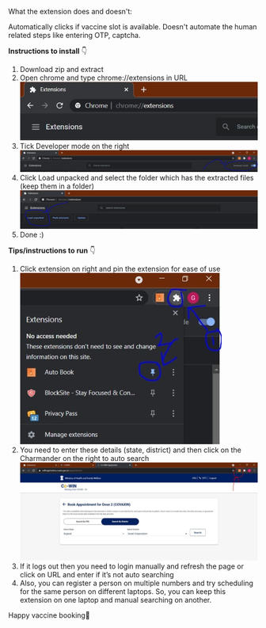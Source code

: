 ﻿What the extension does and doesn't:

Automatically clicks if vaccine slot is available. Doesn't automate the human related steps like entering OTP, captcha.

**Instructions to install** 👇

1) Download zip and extract
2) Open chrome and type chrome://extensions in URL![1](./images/1.png)
3) Tick Developer mode on the right![1](./images/2.png)
4) Click Load unpacked and select the folder which has the extracted files (keep them in a folder) ![1](./images/3.png)
5) Done :)

**Tips/instructions to run** 👇

1) Click extension on right and pin the extension for ease of use![1](./images/4.png)
2) You need to enter these details (state, district) and then click on the Charmander on the right to auto search![1](./images/5.png)
3) If it logs out then you need to login manually and refresh the page or click on URL and enter if it’s not auto searching
4) Also, you can register a person on multiple numbers and try scheduling for the same person on different laptops. So, you can keep this extension on one laptop and manual searching on another.

Happy vaccine booking🤣
